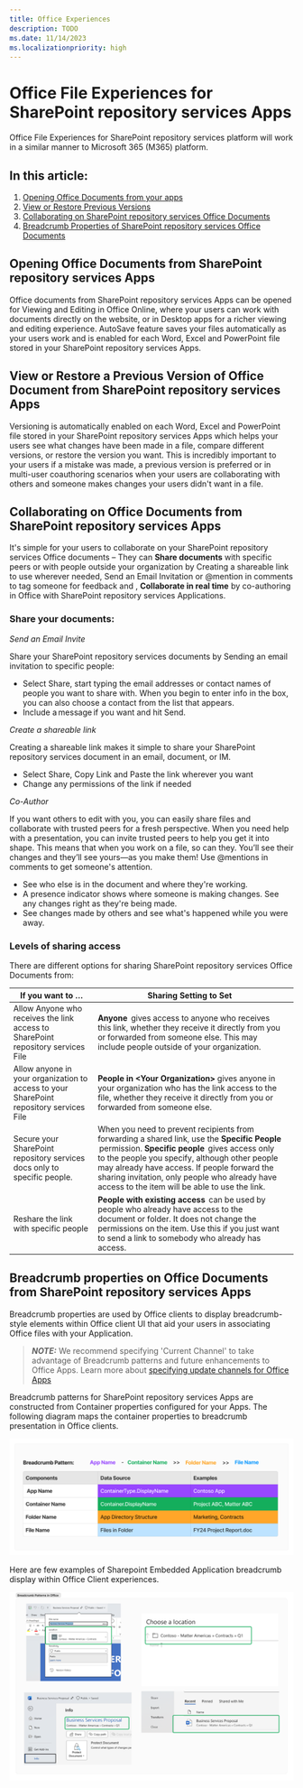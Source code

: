 ```yaml
---
title: Office Experiences
description: TODO
ms.date: 11/14/2023
ms.localizationpriority: high
---
```


# Office File Experiences for SharePoint repository services Apps

Office File Experiences for SharePoint repository services platform will work in a similar manner to Microsoft 365 (M365) platform.

## In this article:

1. [Opening Office Documents from your apps](#Opening-Office-Documents-from-SharePoint-repository-services-Apps)
2. [View or Restore Previous Versions](#View-or-Restore-a-Previous-Version-of-Office-Document-from-SharePoint-repository-services-Apps) 
3. [Collaborating on SharePoint repository services Office Documents](#Collaborating-on-Office-Documents-from-SharePoint-repository-services-Apps)
4. [Breadcrumb Properties of SharePoint repository services Office Documents](#Breadcrumb-properties-of-Office-Documents-from-SharePoint-repository-services-Apps) 

## Opening Office Documents from SharePoint repository services Apps 
Office documents from SharePoint repository services Apps can be opened for Viewing and Editing in Office Online, where your users can work with documents directly on the website, or in Desktop apps for a richer viewing and editing experience. AutoSave feature saves your files automatically as your users work and is enabled for each Word, Excel and PowerPoint file stored in your SharePoint repository services Apps.  

## View or Restore a Previous Version of Office Document from SharePoint repository services Apps 
Versioning is automatically enabled on each Word, Excel and PowerPoint file stored in your SharePoint repository services Apps which helps your users see what changes have been made in a file, compare different versions, or restore the version you want. This is incredibly important to your users if a mistake was made, a previous version is preferred or in multi-user coauthoring scenarios when your users are collaborating with others and someone makes changes your users didn't want in a file.

## Collaborating on Office Documents from SharePoint repository services Apps
It's simple for your users to collaborate on your SharePoint repository services Office documents – They can **Share documents** with specific peers or with people outside your organization by Creating a shareable link to use wherever needed, Send an Email Invitation or @mention in comments to tag someone for feedback and , **Collaborate in real time** by co-authoring in Office with SharePoint repository services Applications.

### Share your documents:

 *Send an Email Invite* 

 Share your SharePoint repository services documents by Sending an email invitation to specific people: 

* Select Share, start typing the email addresses or contact names of people you want to share with. When you begin to enter info in the box, you can also choose a contact from the list that appears. 
* Include a message if you want and hit Send. 

*Create a shareable link*

Creating a shareable link makes it simple to share your SharePoint repository services document in an email, document, or IM.

* Select Share, Copy Link and Paste the link wherever you want 
* Change any permissions of the link if needed 

*Co-Author*

If you want others to edit with you, you can easily share files and collaborate with trusted peers for a fresh perspective. When you need help with a presentation, you can invite trusted peers to help you get it into shape. This means that when you work on a file, so can they. You’ll see their changes and they’ll see yours—as you make them! Use @mentions in comments to get someone's attention.

* See who else is in the document and where they're working. 
* A presence indicator shows where someone is making changes. See any changes right as they're being made. 
* See changes made by others and see what's happened while you were away. 

### Levels of sharing access 

There are different options for sharing SharePoint repository services Office Documents from: 

| If you want to …                                              | Sharing Setting to Set                                                                                                                                                                                                                                                                                                                     |   |
|---------------------------------------------------------------|--------------------------------------------------------------------------------------------------------------------------------------------------------------------------------------------------------------------------------------------------------------------------------------------------------------------------------------------|---|
| Allow Anyone who receives the link access to SharePoint repository services File        | **Anyone**  gives access to anyone who receives this link, whether they receive it directly from you or forwarded from someone else. This may include people outside of your organization.                                                                                                                                                      |   |
| Allow anyone in your organization to access to your SharePoint repository services File | **People in \<Your Organization\>**  gives anyone in your organization who has the link access to the file, whether they receive it directly from you or forwarded from someone else.                                                                                                                                                             |   |
| Secure your SharePoint repository services docs only to specific people.                | When you need to prevent recipients from forwarding a shared link, use the **Specific People**  permission. **Specific people**  gives access only to the people you specify, although other people may already have access. If people forward the sharing invitation, only people who already have access to the item will be able to use the link. |   |
| Reshare the link with specific people                         | **People with existing access**  can be used by people who already have access to the document or folder. It does not change the permissions on the item. Use this if you just want to send a link to somebody who already has access.                                                                                                          |   |

## Breadcrumb properties on Office Documents from SharePoint repository services Apps 
Breadcrumb properties are used by Office clients to display breadcrumb-style elements within Office client UI that aid your users in associating Office files with your Application. 

> **_NOTE:_**  We recommend specifying 'Current Channel' to take advantage of Breadcrumb patterns and future enhancements to Office Apps. Learn more about [specifying update channels for Office Apps](https://learn.microsoft.com/en-us/deployoffice/updates/overview-update-channels)

Breadcrumb patterns for SharePoint repository services Apps are constructed from Container properties configured for your Apps. The following diagram maps the container properties to breadcrumb presentation in Office clients.

 ![office2.png image here](
../../images/office2.png
)

Here are few examples of Sharepoint Embedded Application breadcrumb display within Office Client experiences.

 ![office1.png image here](
../../images/office1.png
)


